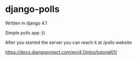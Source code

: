 # django-polls

Written in django 4.1

Simple polls app :))

After you started the server you can reach it at /polls website

https://docs.djangoproject.com/en/4.1/intro/tutorial01/
